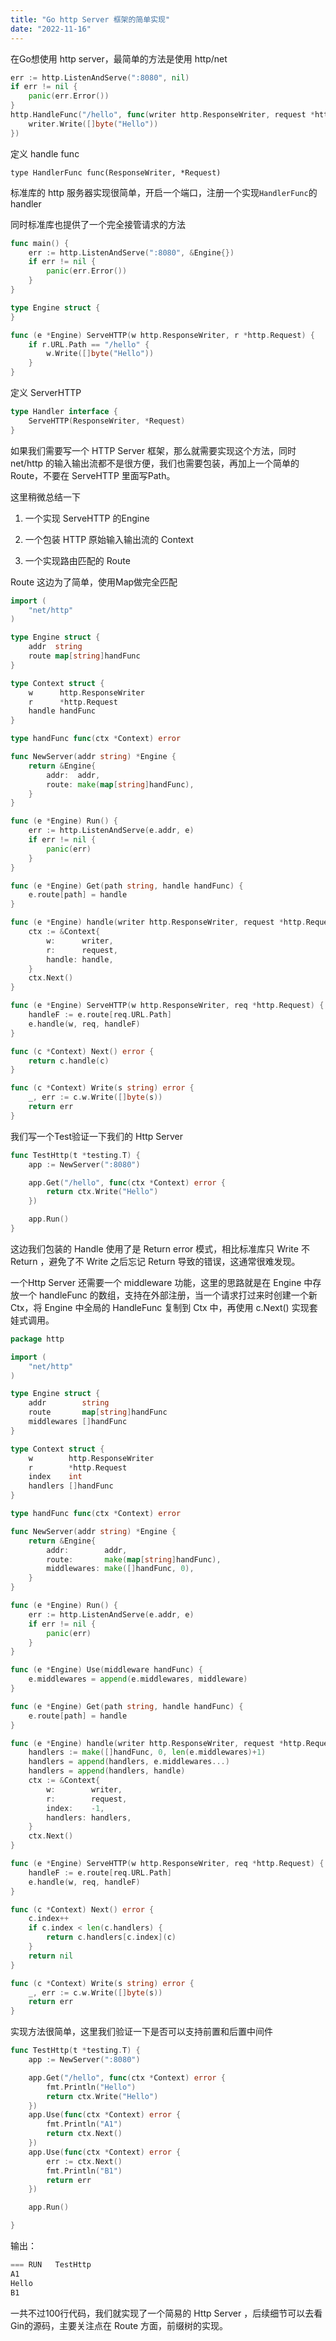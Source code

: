 ```yaml
---
title: "Go http Server 框架的简单实现"
date: "2022-11-16"
---
```


在Go想使用 http server，最简单的方法是使用 http/net

```go
err := http.ListenAndServe(":8080", nil)
if err != nil {
    panic(err.Error())
}
http.HandleFunc("/hello", func(writer http.ResponseWriter, request *http.Request) {
    writer.Write([]byte("Hello"))
})
```

定义 handle func

`type HandlerFunc func(ResponseWriter, *Request)`

标准库的 http 服务器实现很简单，开启一个端口，注册一个实现`HandlerFunc`的 handler

同时标准库也提供了一个完全接管请求的方法

```go
func main() {
	err := http.ListenAndServe(":8080", &Engine{})
	if err != nil {
		panic(err.Error())
	}
}

type Engine struct {
}

func (e *Engine) ServeHTTP(w http.ResponseWriter, r *http.Request) {
	if r.URL.Path == "/hello" {
		w.Write([]byte("Hello"))
	}
}
```

定义 ServerHTTP

```go
type Handler interface {
	ServeHTTP(ResponseWriter, *Request)
}
```

如果我们需要写一个 HTTP Server 框架，那么就需要实现这个方法，同时 net/http 的输入输出流都不是很方便，我们也需要包装，再加上一个简单的 Route，不要在 ServeHTTP 里面写Path。

这里稍微总结一下

1. 一个实现 ServeHTTP 的Engine

2. 一个包装 HTTP 原始输入输出流的 Context

3. 一个实现路由匹配的 Route

Route 这边为了简单，使用Map做完全匹配

```go
import (
	"net/http"
)

type Engine struct {
	addr  string
	route map[string]handFunc
}

type Context struct {
	w      http.ResponseWriter
	r      *http.Request
	handle handFunc
}

type handFunc func(ctx *Context) error

func NewServer(addr string) *Engine {
	return &Engine{
		addr:  addr,
		route: make(map[string]handFunc),
	}
}

func (e *Engine) Run() {
	err := http.ListenAndServe(e.addr, e)
	if err != nil {
		panic(err)
	}
}

func (e *Engine) Get(path string, handle handFunc) {
	e.route[path] = handle
}

func (e *Engine) handle(writer http.ResponseWriter, request *http.Request, handle handFunc) {
	ctx := &Context{
		w:      writer,
		r:      request,
		handle: handle,
	}
	ctx.Next()
}

func (e *Engine) ServeHTTP(w http.ResponseWriter, req *http.Request) {
	handleF := e.route[req.URL.Path]
	e.handle(w, req, handleF)
}

func (c *Context) Next() error {
	return c.handle(c)
}

func (c *Context) Write(s string) error {
	_, err := c.w.Write([]byte(s))
	return err
}
```


我们写一个Test验证一下我们的 Http Server

```go
func TestHttp(t *testing.T) {
	app := NewServer(":8080")

	app.Get("/hello", func(ctx *Context) error {
		return ctx.Write("Hello")
	})

	app.Run()
}
```

这边我们包装的 Handle 使用了是 Return error 模式，相比标准库只 Write 不 Return ，避免了不 Write 之后忘记 Return 导致的错误，这通常很难发现。

一个Http Server 还需要一个 middleware 功能，这里的思路就是在 Engine 中存放一个 handleFunc 的数组，支持在外部注册，当一个请求打过来时创建一个新 Ctx，将 Engine 中全局的 HandleFunc 复制到 Ctx 中，再使用 c.Next() 实现套娃式调用。

```go
package http

import (
	"net/http"
)

type Engine struct {
	addr        string
	route       map[string]handFunc
	middlewares []handFunc
}

type Context struct {
	w        http.ResponseWriter
	r        *http.Request
	index    int
	handlers []handFunc
}

type handFunc func(ctx *Context) error

func NewServer(addr string) *Engine {
	return &Engine{
		addr:        addr,
		route:       make(map[string]handFunc),
		middlewares: make([]handFunc, 0),
	}
}

func (e *Engine) Run() {
	err := http.ListenAndServe(e.addr, e)
	if err != nil {
		panic(err)
	}
}

func (e *Engine) Use(middleware handFunc) {
	e.middlewares = append(e.middlewares, middleware)
}

func (e *Engine) Get(path string, handle handFunc) {
	e.route[path] = handle
}

func (e *Engine) handle(writer http.ResponseWriter, request *http.Request, handle handFunc) {
	handlers := make([]handFunc, 0, len(e.middlewares)+1)
	handlers = append(handlers, e.middlewares...)
	handlers = append(handlers, handle)
	ctx := &Context{
		w:        writer,
		r:        request,
		index:    -1,
		handlers: handlers,
	}
	ctx.Next()
}

func (e *Engine) ServeHTTP(w http.ResponseWriter, req *http.Request) {
	handleF := e.route[req.URL.Path]
	e.handle(w, req, handleF)
}

func (c *Context) Next() error {
	c.index++
	if c.index < len(c.handlers) {
		return c.handlers[c.index](c)
	}
	return nil
}

func (c *Context) Write(s string) error {
	_, err := c.w.Write([]byte(s))
	return err
}
```

实现方法很简单，这里我们验证一下是否可以支持前置和后置中间件

```go
func TestHttp(t *testing.T) {
	app := NewServer(":8080")

	app.Get("/hello", func(ctx *Context) error {
		fmt.Println("Hello")
		return ctx.Write("Hello")
	})
	app.Use(func(ctx *Context) error {
		fmt.Println("A1")
		return ctx.Next()
	})
	app.Use(func(ctx *Context) error {
		err := ctx.Next()
		fmt.Println("B1")
		return err
	})

	app.Run()

}
```

输出：

```go
=== RUN   TestHttp
A1
Hello
B1
```

一共不过100行代码，我们就实现了一个简易的 Http Server ，后续细节可以去看Gin的源码，主要关注点在 Route 方面，前缀树的实现。